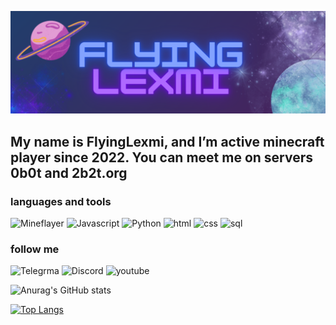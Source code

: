 [![header](https://raw.githubusercontent.com/Fly1ngL3xmi/fly1ngl3xmi/refs/heads/main/assets/header.png)](https://github.com/Fly1ngL3xmi)



## My name is FlyingLexmi, and I’m active minecraft player since 2022. You can meet me on servers 0b0t and 2b2t.org


### languages and tools

![Mineflayer](https://img.shields.io/badge/mineflayer-purple?style=for-the-badge&logo=node.js)
![Javascript](https://img.shields.io/badge/javascript-purple?style=for-the-badge&logo=javascript)
![Python](https://img.shields.io/badge/python-purple?style=for-the-badge&logo=Python)
![html](https://img.shields.io/badge/html-purple?style=for-the-badge&logo=html5)
![css](https://img.shields.io/badge/css-purple?style=for-the-badge&logo=css3)
![sql](https://img.shields.io/badge/sql-purple?style=for-the-badge&logo=mysql)


### follow me

![Telegrma](https://img.shields.io/badge/telegram-blue?style=for-the-badge&logo=telegram)
![Discord](https://img.shields.io/badge/discord-blue?style=for-the-badge&logo=Discord)
![youtube](https://img.shields.io/badge/youtube-blue?style=for-the-badge&logo=youtube)


![Anurag's GitHub stats](https://github-readme-stats.vercel.app/api?username=fly1ngl3xmi&show_icons=true&theme=tokyonight)

[![Top Langs](https://github-readme-stats.vercel.app/api/top-langs/?username=anuraghazra&layout=donut-vertical)](https://github.com/anuraghazra/github-readme-stats&theme=tokyonight)
